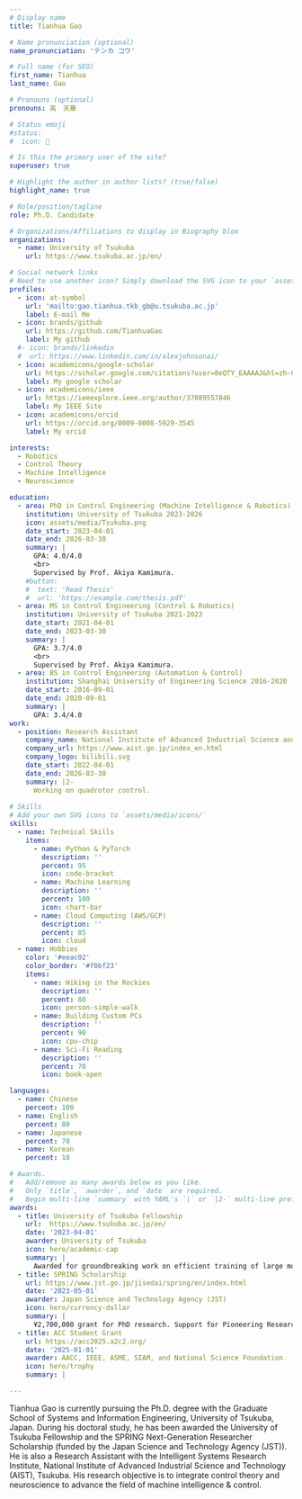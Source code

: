 ```yaml
---
# Display name
title: Tianhua Gao

# Name pronunciation (optional)
name_pronunciation: 'テンカ コウ'

# Full name (for SEO)
first_name: Tianhua 
last_name: Gao

# Pronouns (optional)
pronouns: 高　天華

# Status emoji
#status:
#  icon: 🚀

# Is this the primary user of the site?
superuser: true

# Highlight the author in author lists? (true/false)
highlight_name: true

# Role/position/tagline
role: Ph.D. Candidate

# Organizations/Affiliations to display in Biography blox
organizations:
  - name: University of Tsukuba
    url: https://www.tsukuba.ac.jp/en/

# Social network links
# Need to use another icon? Simply download the SVG icon to your `assets/media/icons/` folder.
profiles:
  - icon: at-symbol
    url: 'mailto:gao.tianhua.tkb_gb@u.tsukuba.ac.jp'
    label: E-mail Me
  - icon: brands/github
    url: https://github.com/TianhuaGao
    label: My github
  #- icon: brands/linkedin
  #  url: https://www.linkedin.com/in/alexjohnsonai/
  - icon: academicons/google-scholar
    url: https://scholar.google.com/citations?user=8eQTY_EAAAAJ&hl=zh-CN
    label: My google scholar
  - icon: academicons/ieee
    url: https://ieeexplore.ieee.org/author/37089557846
    label: My IEEE Site
  - icon: academicons/orcid
    url: https://orcid.org/0009-0008-5929-3545
    label: My orcid

interests:
  - Robotics
  - Control Theory
  - Machine Intelligence
  - Neuroscience

education:
  - area: PhD in Control Engineering (Machine Intelligence & Robotics)
    institution: University of Tsukuba 2023-2026
    icon: assets/media/Tsukuba.png
    date_start: 2023-04-01
    date_end: 2026-03-30
    summary: |
      GPA: 4.0/4.0 
      <br>
      Supervised by Prof. Akiya Kamimura. 
    #button:
    #  text: 'Read Thesis'
    #  url: 'https://example.com/thesis.pdf'
  - area: MS in Control Engineering (Control & Robotics)
    institution: University of Tsukuba 2021-2023
    date_start: 2021-04-01
    date_end: 2023-03-30
    summary: |
      GPA: 3.7/4.0 
      <br>
      Supervised by Prof. Akiya Kamimura.
  - area: BS in Control Engineering (Automation & Control)
    institution: Shanghai University of Engineering Science 2016-2020
    date_start: 2016-09-01
    date_end: 2020-09-01
    summary: |
      GPA: 3.4/4.0
work:
  - position: Research Assistant
    company_name: National Institute of Advanced Industrial Science and Technology (AIST)
    company_url: https://www.aist.go.jp/index_en.html
    company_logo: bilibili.svg
    date_start: 2022-04-01
    date_end: 2026-03-30
    summary: |2-
      Working on quadrotor control.
  
# Skills
# Add your own SVG icons to `assets/media/icons/`
skills:
  - name: Technical Skills
    items:
      - name: Python & PyTorch
        description: ''
        percent: 95
        icon: code-bracket
      - name: Machine Learning
        description: ''
        percent: 100
        icon: chart-bar
      - name: Cloud Computing (AWS/GCP)
        description: ''
        percent: 85
        icon: cloud
  - name: Hobbies
    color: '#eeac02'
    color_border: '#f0bf23'
    items:
      - name: Hiking in the Rockies
        description: ''
        percent: 80
        icon: person-simple-walk
      - name: Building Custom PCs
        description: ''
        percent: 90
        icon: cpu-chip
      - name: Sci-Fi Reading
        description: ''
        percent: 70
        icon: book-open

languages:
  - name: Chinese
    percent: 100
  - name: English
    percent: 80
  - name: Japanese
    percent: 70
  - name: Korean
    percent: 10  

# Awards.
#   Add/remove as many awards below as you like.
#   Only `title`, `awarder`, and `date` are required.
#   Begin multi-line `summary` with YAML's `|` or `|2-` multi-line prefix and indent 2 spaces below.
awards:
  - title: University of Tsukuba Fellowship
    url:  https://www.tsukuba.ac.jp/en/
    date: '2023-04-01'
    awarder: University of Tsukuba
    icon: hero/academic-cap
    summary: |
      Awarded for groundbreaking work on efficient training of large models.
  - title: SPRING Scholarship
    url: https://www.jst.go.jp/jisedai/spring/en/index.html
    date: '2023-05-01'
    awarder: Japan Science and Technology Agency (JST)
    icon: hero/currency-dollar
    summary: |
      ¥2,700,000 grant for PhD research. Support for Pioneering Research Initiated by the Next Generation (SPRING).
  - title: ACC Student Grant
    url: https://acc2025.a2c2.org/
    date: '2025-01-01'
    awarder: AACC, IEEE, ASME, SIAM, and National Science Foundation
    icon: hero/trophy
    summary: |

---
```


Tianhua Gao is currently pursuing the Ph.D. degree with the Graduate School of Systems and Information Engineering, University of Tsukuba, Japan. During his doctoral study, he has been awarded the University of Tsukuba Fellowship and the SPRING Next-Generation Researcher Scholarship (funded by the Japan Science and Technology Agency (JST)). He is also a Research Assistant with the Intelligent Systems Research Institute, National Institute of Advanced Industrial Science and Technology (AIST), Tsukuba. His research objective is to integrate control theory and neuroscience to advance the field of machine intelligence & control.
